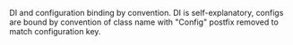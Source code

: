 DI and configuration binding by convention.
DI is self-explanatory, configs are bound by convention of class name with "Config" postfix removed to match configuration key.
